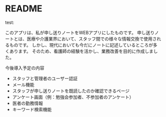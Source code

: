 # README

test:

このアプリは、私が申し送りノートをWEBアプリにしたものです。
申し送りノートとは、医療や介護業界において、スタッフ間での様々な情報交換で使用されるものです。
しかし、現代においても今だにノートに記述しているところが多くあります。
そのため、看護師の経験を活かし、業務改善を目的に作成しました。

今後導入予定の内容
- スタッフと管理者のユーザー認証
- メール機能
- スタッフが申し送りノートを既読したのか確認できるページ
- アンケート画面（例：勉強会参加者、不参加者のアンケート）
- 医者の勤務情報
- キーワード検索機能


